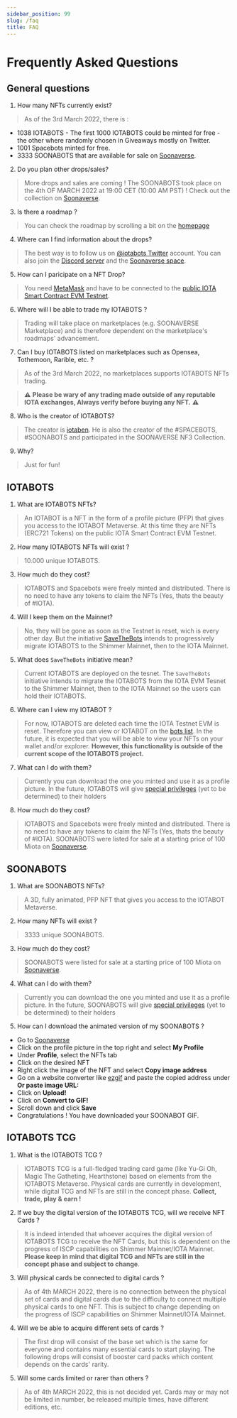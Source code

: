 ```yaml
---
sidebar_position: 99
slug: /faq
title: FAQ
---
```


# Frequently Asked Questions

## General questions

1. How many NFTs currently exist?
> As of the 3rd March 2022, there is :
- 1038 IOTABOTS - The first 1000 IOTABOTS could be minted for free - the other where randomly chosen in Giveaways mostly on Twitter.
- 1001 Spacebots minted for free.
- 3333 SOONABOTS that are available for sale on [Soonaverse](https://soonaverse.com/collection/0xeb47806ef8d4c908179bd05eeabc20bc3de8c81a).

2. Do you plan other drops/sales?
> More drops and sales are coming !
> The SOONABOTS took place on the 4th OF MARCH 2022 at 19:00 CET (10:00 AM PST) ! Check out the collection on [Soonaverse](https://soonaverse.com/collection/0xeb47806ef8d4c908179bd05eeabc20bc3de8c81a).

3. Is there a roadmap ?
> You can check the roadmap by scrolling a bit on the [homepage](https://iotabots.io/)

4. Where can I find information about the drops?
> The best way is to follow us on [@iotabots Twitter](https://twitter.com/iotabots) account.
> You can also join the [Discord server](https://discord.gg/iotabots) and the [Soonaverse space](https://soonaverse.com/space/0x9dd831f7eed22ca73b254422baab74a8c460e438/overview).

5. How can I paricipate on a NFT Drop? 
> You need [MetaMask](https://metamask.io/) and have to be connected to the [public IOTA Smart Contract EVM Testnet](https://wiki.iota.org/wasp/guide/chains_and_nodes/testnet#interact-with-evm).

6. Where will I be able to trade my IOTABOTS ?
> Trading will take place on marketplaces (e.g. SOONAVERSE Marketplace) and is therefore dependent on the marketplace's roadmaps' advancement.

7. Can I buy IOTABOTS listed on marketplaces such as Opensea, Tothemoon, Rarible, etc. ?
> As of the 3rd March 2022, no marketplaces supports IOTABOTS NFTs trading.

> ⚠️ **Please be wary of any trading made outside of any reputable IOTA exchanges, Always verify before buying any NFT.** ⚠️

8. Who is the creator of IOTABOTS?
> The creator is [iotaben](https://twitter.com/iotaben).
> He is also the creator of the #SPACEBOTS, #SOONABOTS and participated in the SOONAVERSE NF3 Collection.

9. Why?
> Just for fun!

## IOTABOTS

1. What are IOTABOTS NFTs?
> An IOTABOT is a NFT in the form of a profile picture (PFP) that gives you access to the IOTABOT Metaverse. At this time they are NFTs (ERC721 Tokens) on the public IOTA Smart Contract EVM Testnet.

2. How many IOTABOTS NFTs will exist ?
> 10.000 unique IOTABOTS.

3. How much do they cost? 
> IOTABOTS and Spacebots were freely minted and distributed. There is no need to have any tokens to claim the NFTs (Yes, thats the beauty of #IOTA).

4. Will I keep them on the Mainnet? 
> No, they will be gone as soon as the Testnet is reset, wich is every other day. But the initiative [SaveTheBots](https://github.com/iotabots/save-the-bots) intends to progressively migrate IOTABOTS to the Shimmer Mainnet, then to the IOTA Mainnet.

5. What does `SaveTheBots` initiative mean?
> Current IOTABOTS are deployed on the tesnet. The `SaveTheBots` initiative intends to migrate the IOTABOTS from the IOTA EVM Tesnet to the Shimmer Mainnet, then to the IOTA Mainnet so the users can hold their IOTABOTS.

6. Where can I view my IOTABOT ?
> For now, IOTABOTS are deleted each time the IOTA Testnet EVM is reset. Therefore you can view or IOTABOT on the [bots list](https://iotabots.io/bots).
> In the future, it is expected that you will be able to view your NFTs on your wallet and/or explorer. 
> **However, this functionality is outside of the current scope of the IOTABOTS project.**

7. What can I do with them? 
> Currently you can download the one you minted and use it as a profile picture.
> In the future, IOTABOTS will give [special privileges](https://twitter.com/iotabots/status/1498614525108490242) (yet to be determined) to their holders

8. How much do they cost? 
> IOTABOTS and Spacebots were freely minted and distributed. There is no need to have any tokens to claim the NFTs (Yes, thats the beauty of #IOTA).
> SOONABOTS were listed for sale at a starting price of 100 Miota on [Soonaverse](https://soonaverse.com/collection/0xeb47806ef8d4c908179bd05eeabc20bc3de8c81a).

## SOONABOTS

1. What are SOONABOTS NFTs?
> A 3D, fully animated, PFP NFT that gives you access to the IOTABOT Metaverse. 

2. How many NFTs will exist ?
> 3333 unique SOONABOTS.

3. How much do they cost? 
> SOONABOTS were listed for sale at a starting price of 100 Miota on [Soonaverse](https://soonaverse.com/collection/0xeb47806ef8d4c908179bd05eeabc20bc3de8c81a).

4. What can I do with them? 
> Currently you can download the one you minted and use it as a profile picture.
> In the future, SOONABOTS will give [special privileges](https://twitter.com/iotabots/status/1498614525108490242) (yet to be determined) to their holders

5. How can I download the animated version of my SOONABOTS ?
- Go to [Soonaverse](https://soonaverse.com/)
- Click on the profile picture in the top right and select **My Profile**
- Under **Profile**, select the NFTs tab
- Click on the desired NFT
- Right click the image of the NFT and select **Copy image address**
- Go on a website converter like [ezgif](https://ezgif.com/webp-to-gif) and paste the copied address under **Or paste image URL:**
- Click on **Upload!**
- Click on **Convert to GIF!**
- Scroll down and click **Save**
- Congratulations ! You have downloaded your SOONABOT GIF.

## IOTABOTS TCG

1. What is the IOTABOTS TCG ?
> IOTABOTS TCG is a full-fledged trading card game (like Yu-Gi Oh, Magic The Gatheting, Hearthstone) based on elements from the IOTABOTS Metaverse. Physical cards are currently in development, while digital TCG and NFTs are still in the concept phase. **Collect, trade, play & earn !**

2. If we buy the digital version of the IOTABOTS TCG, will we receive NFT Cards ?
> It is indeed intended that whoever acquires the digital version of IOTABOTS TCG to receive the NFT Cards, but this is dependent on the progress of ISCP capabilities on Shimmer Mainnet/IOTA Mainnet. **Please keep in mind that digital TCG and NFTs are still in the concept phase and subject to change**.

3. Will physical cards be connected to digital cards ?
> As of 4th MARCH 2022, there is no connection between the physical set of cards and digital cards due to the difficulty to connect multiple physical cards to one NFT. 
> This is subject to change depending on the progress of ISCP capabilities on Shimmer Mainnet/IOTA Mainnet.

4. Will we be able to acquire different sets of cards ?
> The first drop will consist of the base set which is the same for everyone and contains many essential cards to start playing.
> The following drops will consist of booster card packs which content depends on the cards' rarity.

5. Will some cards limited or rarer than others ?
> As of 4th MARCH 2022, this is not decided yet. Cards may or may not be limited in number, be released multiple times, have different editions, etc.
